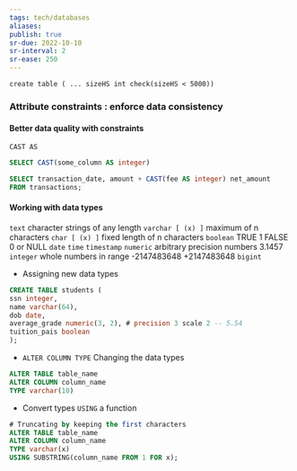 ```yaml
---
tags: tech/databases
aliases:
publish: true
sr-due: 2022-10-10
sr-interval: 2
sr-ease: 250
---
```


`create table ( ... sizeHS int check(sizeHS < 5000))`

### Attribute constraints : enforce data consistency

#### Better data quality with constraints
`CAST AS`
```sql
SELECT CAST(some_column AS integer)

SELECT transaction_date, amount + CAST(fee AS integer) net_amount
FROM transactions;
```

#### Working with data types

`text` character strings of any length
`varchar [ (x) ]` maximum of n characters
`char [ (x) ]` fixed length of n characters
`boolean` TRUE 1 FALSE 0 or NULL
`date` `time` `timestamp`
`numeric` arbitrary precision numbers 3.1457
`integer` whole numbers in range -2147483648 +2147483648
`bigint`

- Assigning new data types
```sql
CREATE TABLE students (
ssn integer,
name varchar(64),
dob date,
average_grade numeric(3, 2), # precision 3 scale 2 -- 5.54
tuition_pais boolean
);
```

- `ALTER COLUMN TYPE` Changing the data types
```sql
ALTER TABLE table_name
ALTER COLUMN column_name
TYPE varchar(10)
```

- Convert types `USING` a function
```sql
# Truncating by keeping the first characters
ALTER TABLE table_name
ALTER COLUMN column_name
TYPE varchar(x)
USING SUBSTRING(column_name FROM 1 FOR x);
```
